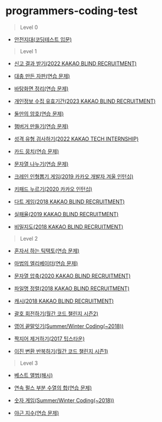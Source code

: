 # programmers-coding-test

> Level 0

* [안전지대(코딩테스트 입문)](https://github.com/U-kim/programmers-coding-test/blob/main/Level%200/%EC%95%88%EC%A0%84%EC%A7%80%EB%8C%80(%EC%BD%94%EB%94%A9%ED%85%8C%EC%8A%A4%ED%8A%B8%20%EC%9E%85%EB%AC%B8).md)

> Level 1

* [신고 결과 받기(2022 KAKAO BLIND RECRUITMENT)](https://github.com/U-kim/programmers-coding-test/blob/main/Level%201/%EC%8B%A0%EA%B3%A0%20%EA%B2%B0%EA%B3%BC%20%EB%B0%9B%EA%B8%B0(2022%20KAKAO%20BLIND%20RECRUITMENT).md)

* [대충 만든 자판(연습 문제)](https://github.com/U-kim/programmers-coding-test/blob/main/Level%201/%EB%8C%80%EC%B6%A9%20%EB%A7%8C%EB%93%A0%20%EC%9E%90%ED%8C%90(%EC%97%B0%EC%8A%B5%20%EB%AC%B8%EC%A0%9C).md)

* [바탕화면 정리(연습 문제)](https://github.com/U-kim/programmers-coding-test/blob/main/Level%201/%EB%B0%94%ED%83%95%ED%99%94%EB%A9%B4%20%EC%A0%95%EB%A6%AC(%EC%97%B0%EC%8A%B5%20%EB%AC%B8%EC%A0%9C).md)

* [개인정보 수집 유효기간(2023 KAKAO BLIND RECRUITMENT)](https://github.com/U-kim/programmers-coding-test/blob/main/Level%201/%EA%B0%9C%EC%9D%B8%EC%A0%95%EB%B3%B4%20%EC%88%98%EC%A7%91%20%EC%9C%A0%ED%9A%A8%EA%B8%B0%EA%B0%84(2023%20KAKAO%20BLIND%20RECRUITMENT).md)

* [둘만의 암호(연습 문제)](https://github.com/U-kim/programmers-coding-test/blob/main/Level%201/%EB%91%98%EB%A7%8C%EC%9D%98%20%EC%95%94%ED%98%B8(%EC%97%B0%EC%8A%B5%20%EB%AC%B8%EC%A0%9C).md)

* [햄버거 만들기(연습 문제)](https://github.com/U-kim/programmers-coding-test/blob/main/Level%201/%ED%96%84%EB%B2%84%EA%B1%B0%20%EB%A7%8C%EB%93%A4%EA%B8%B0(%EC%97%B0%EC%8A%B5%20%EB%AC%B8%EC%A0%9C).md)

* [성격 유형 검사하기(2022 KAKAO TECH INTERNSHIP)](https://github.com/U-kim/programmers-coding-test/blob/main/Level%201/%EC%84%B1%EA%B2%A9%20%EC%9C%A0%ED%98%95%20%EA%B2%80%EC%82%AC%ED%95%98%EA%B8%B0(2022%20KAKAO%20TECH%20INTERNSHIP).md)

* [카드 뭉치(연습 문제)](https://github.com/U-kim/programmers-coding-test/blob/main/Level%201/%EC%B9%B4%EB%93%9C%20%EB%AD%89%EC%B9%98(%EC%97%B0%EC%8A%B5%20%EB%AC%B8%EC%A0%9C).md)

* [문자열 나누기(연습 문제)](https://github.com/U-kim/programmers-coding-test/blob/main/Level%201/%EB%AC%B8%EC%9E%90%EC%97%B4%20%EB%82%98%EB%88%84%EA%B8%B0(%EC%97%B0%EC%8A%B5%20%EB%AC%B8%EC%A0%9C).md)

* [크레인 인형뽑기 게임(2019 카카오 개발자 겨울 인턴십)](https://github.com/U-kim/programmers-coding-test/blob/main/Level%201/%ED%81%AC%EB%A0%88%EC%9D%B8%20%EC%9D%B8%ED%98%95%EB%BD%91%EA%B8%B0%20%EA%B2%8C%EC%9E%84(2019%20%EC%B9%B4%EC%B9%B4%EC%98%A4%20%EA%B0%9C%EB%B0%9C%EC%9E%90%20%EA%B2%A8%EC%9A%B8%20%EC%9D%B8%ED%84%B4%EC%8B%AD).md)

* [키패드 누르기(2020 카카오 인턴십)](https://github.com/U-kim/programmers-coding-test/blob/main/Level%201/%ED%82%A4%ED%8C%A8%EB%93%9C%20%EB%88%84%EB%A5%B4%EA%B8%B0(2020%20%EC%B9%B4%EC%B9%B4%EC%98%A4%20%EC%9D%B8%ED%84%B4%EC%8B%AD).md)

* [다트 게임(2018 KAKAO BLIND RECRUITMENT)](https://github.com/U-kim/programmers-coding-test/blob/main/Level%201/%EB%8B%A4%ED%8A%B8%20%EA%B2%8C%EC%9E%84(2018%20KAKAO%20BLIND%20RECRUITMENT).md)

* [실패율(2019 KAKAO BLIND RECRUITMENT)](https://github.com/U-kim/programmers-coding-test/blob/main/Level%201/%EC%8B%A4%ED%8C%A8%EC%9C%A8(2019%20KAKAO%20BLIND%20RECRUITMENT).md)

* [비밀지도(2018 KAKAO BLIND RECRUITMENT)](https://github.com/U-kim/programmers-coding-test/blob/main/Level%201/%EB%B9%84%EB%B0%80%EC%A7%80%EB%8F%84(2018%20KAKAO%20BLIND%20RECRUITMENT).md)

> Level 2

* [혼자서 하는 틱택토(연습 문제)](https://github.com/U-kim/programmers-coding-test/blob/main/Level%202/%ED%98%BC%EC%9E%90%EC%84%9C%20%ED%95%98%EB%8A%94%20%ED%8B%B1%ED%83%9D%ED%86%A0(%EC%97%B0%EC%8A%B5%20%EB%AC%B8%EC%A0%9C).md)

* [마법의 엘리베이터(연습 문제)](https://github.com/U-kim/programmers-coding-test/blob/main/Level%202/%EB%A7%88%EB%B2%95%EC%9D%98%20%EC%97%98%EB%A6%AC%EB%B2%A0%EC%9D%B4%ED%84%B0(%EC%97%B0%EC%8A%B5%20%EB%AC%B8%EC%A0%9C).md)

* [문자열 압축(2020 KAKAO BLIND RECRUITMENT)](https://github.com/U-kim/programmers-coding-test/blob/main/Level%202/%EB%AC%B8%EC%9E%90%EC%97%B4%20%EC%95%95%EC%B6%95(2020%20KAKAO%20BLIND%20RECRUITMENT).md)

* [파일명 정렬(2018 KAKAO BLIND RECRUITMENT)](https://github.com/U-kim/programmers-coding-test/blob/main/Level%202/%ED%8C%8C%EC%9D%BC%EB%AA%85%20%EC%A0%95%EB%A0%AC(2018%20KAKAO%20BLIND%20RECRUITMENT).md)

* [캐시(2018 KAKAO BLIND RECRUITMENT)](https://github.com/U-kim/programmers-coding-test/blob/main/Level%202/%EC%BA%90%EC%8B%9C(2018%20KAKAO%20BLIND%20RECRUITMENT).md)

* [괄호 회전하기(월간 코드 챌린지 시즌2)](https://github.com/U-kim/programmers-coding-test/blob/main/Level%202/%EA%B4%84%ED%98%B8%20%ED%9A%8C%EC%A0%84%ED%95%98%EA%B8%B0(%EC%9B%94%EA%B0%84%20%EC%BD%94%EB%93%9C%20%EC%B1%8C%EB%A6%B0%EC%A7%80%20%EC%8B%9C%EC%A6%8C2).md)

* [영어 끝말잇기(Summer/Winter Coding(~2018))](https://github.com/U-kim/programmers-coding-test/blob/main/Level%202/%EC%98%81%EC%96%B4%20%EB%81%9D%EB%A7%90%EC%9E%87%EA%B8%B0(Summer%26Winter%20Coding(~2018)).md)

* [짝지어 제거하기(2017 팁스타운)](https://github.com/U-kim/programmers-coding-test/blob/main/Level%202/%EC%A7%9D%EC%A7%80%EC%96%B4%20%EC%A0%9C%EA%B1%B0%ED%95%98%EA%B8%B0(2017%20%ED%8C%81%EC%8A%A4%ED%83%80%EC%9A%B4).md)

* [이진 변환 반복하기(월간 코드 챌린지 시즌1)](https://github.com/U-kim/programmers-coding-test/blob/main/Level%202/%EC%9D%B4%EC%A7%84%20%EB%B3%80%ED%99%98%20%EB%B0%98%EB%B3%B5%ED%95%98%EA%B8%B0(%EC%9B%94%EA%B0%84%20%EC%BD%94%EB%93%9C%20%EC%B1%8C%EB%A6%B0%EC%A7%80%20%EC%8B%9C%EC%A6%8C1).md)

> Level 3

* [베스트 앨범(해시)](https://github.com/U-kim/programmers-coding-test/blob/main/Level%203/%EB%B2%A0%EC%8A%A4%ED%8A%B8%20%EC%95%A8%EB%B2%94(%ED%95%B4%EC%8B%9C).md)

* [연속 펄스 부분 수열의 합(연습 문제)](https://github.com/U-kim/programmers-coding-test/blob/main/Level%203/%EC%97%B0%EC%86%8D%20%ED%8E%84%EC%8A%A4%20%EB%B6%80%EB%B6%84%20%EC%88%98%EC%97%B4%EC%9D%98%20%ED%95%A9(%EC%97%B0%EC%8A%B5%20%EB%AC%B8%EC%A0%9C).md)

* [숫자 게임(Summer/Winter Coding(~2018))](https://github.com/U-kim/programmers-coding-test/blob/main/Level%203/%EC%88%AB%EC%9E%90%20%EA%B2%8C%EC%9E%84(Summer%26Winter%20Coding(~2018)).md)

* [야근 지수(연습 문제)](https://github.com/U-kim/programmers-coding-test/blob/main/Level%203/%EC%95%BC%EA%B7%BC%20%EC%A7%80%EC%88%98(%EC%97%B0%EC%8A%B5%20%EB%AC%B8%EC%A0%9C).md)
